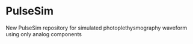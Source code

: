 # PulseSim
New PulseSim repository for simulated photoplethysmography waveform using only analog components
